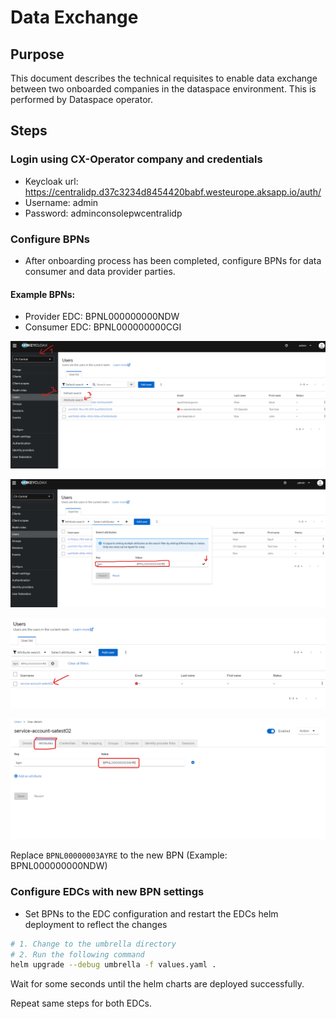 # Data Exchange

## Purpose
This document describes the technical requisites to enable data exchange between two onboarded companies in the dataspace environment. This is performed by Dataspace operator.


## Steps

### Login using CX-Operator company and credentials

- Keycloak url: https://centralidp.d37c3234d8454420babf.westeurope.aksapp.io/auth/
- Username: admin
- Password: adminconsolepwcentralidp


### Configure BPNs
- After onboarding process has been completed, configure BPNs for data consumer and data provider parties.

#### Example BPNs:
* Provider EDC: BPNL000000000NDW
* Consumer EDC: BPNL000000000CGI

![Users Page](./media/keycloak/users.png)

![Filter User by BPN](./media/keycloak/filter_user.png)

![Service Account User](./media/keycloak/sa_user.png)

![Set New BPN](./media/keycloak/set_bpn.png)

Replace `BPNL00000003AYRE` to the new BPN (Example: BPNL000000000NDW)

### Configure EDCs with new BPN settings

- Set BPNs to the EDC configuration and restart the EDCs helm deployment to reflect the changes

```bash
# 1. Change to the umbrella directory
# 2. Run the following command 
helm upgrade --debug umbrella -f values.yaml .
```

Wait for some seconds until the helm charts are deployed successfully.

Repeat same steps for both EDCs.